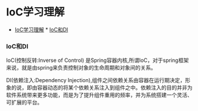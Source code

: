 <!--
author: jimmy
head:
date: 2016-09-10
title: IoC学习理解
tags: Spring IoC
images: blog/img/2.jpg
category: Spring
status: publish
summary: IoC学习理解
-->
# IoC学习理解

<!-- @import "[TOC]" {cmd="toc" depthFrom=1 depthTo=6 orderedList=0} -->
<!-- code_chunk_output -->

* [IoC学习理解](#ioc学习理解)
		* [IoC和DI](#ioc和di)

<!-- /code_chunk_output -->

### IoC和DI
IoC(控制反转:Inverse of Control) 是Spring容器内核,所谓IoC，对于spring框架来说，就是由spring来负责控制对象的生命周期和对象间的关系。

DI(依赖注入:Dependency Injection),组件之间依赖关系由容器在运行期决定，形象的说，即由容器动态的将某个依赖关系注入到组件之中。依赖注入的目的并非为软件系统带来更多功能，而是为了提升组件重用的频率，并为系统搭建一个灵活、可扩展的平台。
